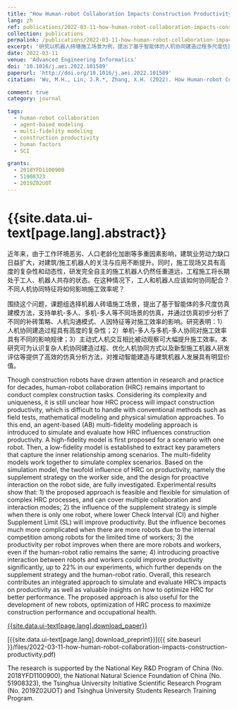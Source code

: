 ```yaml
---
title: "How Human-robot Collaboration Impacts Construction Productivity: An Agent-based Multi-fidelity Modeling Approach"
lang: zh
ref: publications/2022-03-11-how-human-robot-collaboration-impacts-construction-productivity
collection: publications
permalink: /publications/2022-03-11-how-human-robot-collaboration-impacts-construction-productivity
excerpt: '研究以机器人砖墙施工场景为例，提出了基于智能体的人机协同建造过程多尺度仿真建模方法，支持单机-多人、多机-多人等不同场景的仿真，并通过仿真初步分析了不同的补砖策略、人机沟通模式、人因特征等对施工效率的影响'
date: 2022-03-11
venue: 'Advanced Engineering Informatics'
doi: '10.1016/j.aei.2022.101589'
paperurl: 'http://doi.org/10.1016/j.aei.2022.101589'
citation: 'Wu, M.H., Lin, J.R.*, Zhang, X.H. (2022). How Human-robot Collaboration Impacts Construction Productivity: An Agent-based Multi-fidelity Modeling Approach. <i>Advanced Engineering Informatics</i>, 52, 101589. doi: 10.1016/j.aei.2022.101589'

comment: true
category: journal

tags: 
  - human-robot collaboration
  - agent-based modeling
  - multi-fidelity modeling
  - construction productivity
  - human factors
  - SCI

grants:
  - 2018YFD1100900
  - 51908323
  - 2019Z02UOT
---
```



{{site.data.ui-text[page.lang].abstract}}
====

近年来，由于工作环境恶劣、人口老龄化加剧等多重因素影响，建筑业劳动力缺口日益扩大，对建筑/施工机器人的关注与应用不断提升。同时，施工现场又具有高度的复杂性和动态性，研发完全自主的施工机器人仍然任重道远，工程施工将长期处于工人、机器人共存的状态。在这种情况下，工人和机器人应该如何协同配合？不同人机协同特征将如何影响施工效率呢？

围绕这个问题，课题组选择机器人砖墙施工场景，提出了基于智能体的多尺度仿真建模方法，支持单机-多人、多机-多人等不同场景的仿真，并通过仿真初步分析了不同的补砖策略、人机沟通模式、人因特征等对施工效率的影响。研究表明：1）人机协同建造过程具有高度的复杂性；2）单机-多人与多机-多人协同对施工效率具有不同的影响规律；3）主动式人机交互相比被动观察可大幅提升施工效率。本研究可为认识复杂人机协同建造过程、优化人机协同方式以及新型施工机器人研发评估等提供了高效的仿真分析方法，对推动智能建造与建筑机器人发展具有明显价值。

Though construction robots have drawn attention in research and practice for decades, human-robot collaboration (HRC) remains important to conduct complex construction tasks. Considering its complexity and uniqueness, it is still unclear how HRC process will impact construction productivity, which is difficult to handle with conventional methods such as field tests, mathematical modeling and physical simulation approaches. To this end, an agent-based (AB) multi-fidelity modeling approach is introduced to simulate and evaluate how HRC influences construction productivity. A high-fidelity model is first proposed for a scenario with one robot. Then, a low-fidelity model is established to extract key parameters that capture the inner relationship among scenarios. The multi-fidelity models work together to simulate complex scenarios. Based on the simulation model, the twofold influence of HRC on productivity, namely the supplement strategy on the worker side, and the design for proactive interaction on the robot side, are fully investigated. Experimental results show that: 1) the proposed approach is feasible and flexible for simulation of complex HRC processes, and can cover multiple collaboration and interaction modes; 2) the influence of the supplement strategy is simple when there is only one robot, where lower Check Interval (CI) and higher Supplement Limit (SL) will improve productivity. But the influence becomes much more complicated when there are more robots due to the internal competition among robots for the limited time of workers; 3) the productivity per robot improves when there are more robots and workers, even if the human-robot ratio remains the same; 4) introducing proactive interaction between robots and workers could improve productivity significantly, up to 22% in our experiments, which further depends on the supplement strategy and the human-robot ratio. Overall, this research contributes an integrated approach to simulate and evaluate HRC’s impacts on productivity as well as valuable insights on how to optimize HRC for better performance. The proposed approach is also useful for the development of new robots, optimization of HRC process to maximize construction performance and occupational health.

[{{site.data.ui-text[page.lang].download_paper}}]({{page.paperurl}})

[{{site.data.ui-text[page.lang].download_preprint}}]({{ site.baseurl }}/files/2022-03-11-how-human-robot-collaboration-impacts-construction-productivity.pdf)

The research is supported by the National Key R&D Program of China (No. 2018YFD1100900), the National Natural Science Foundation of China (No. 51908323), the Tsinghua University Initiative Scientific Research Program (No. 2019Z02UOT) and Tsinghua University Students Research Training Program. 


